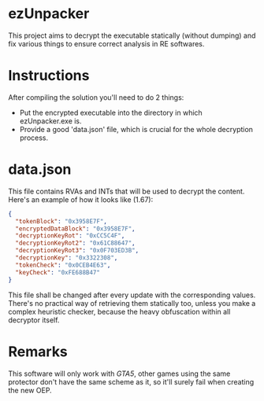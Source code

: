 # ezUnpacker
This project aims to decrypt the executable statically (without dumping) and fix 
various things to ensure correct analysis in RE softwares.

# Instructions
After compiling the solution you'll need to do 2 things:
- Put the encrypted executable into the directory in which ezUnpacker.exe is.
- Provide a good 'data.json' file, which is crucial for the whole decryption process.

# data.json
This file contains RVAs and INTs that will be used to decrypt the content. Here's an example of how it looks like (1.67):

```json
{ 
  "tokenBlock": "0x3958E7F",
  "encryptedDataBlock": "0x3958E7F",
  "decryptionKeyRot": "0xCC5C4F",
  "decryptionKeyRot2": "0x61C88647",
  "decryptionKeyRot3": "0x0F703ED3B",
  "decryptionKey": "0x3322308",
  "tokenCheck": "0x0CEB4E63",
  "keyCheck": "0xFE688B47"
}
```

This file shall be changed after every update with the corresponding values. There's no practical
way of retrieving them statically too, unless you make a complex heuristic checker, because the 
heavy obfuscation within all decryptor itself.

# Remarks
This software will only work with *GTA5*, other games using the same protector don't have the same
scheme as it, so it'll surely fail when creating the new OEP.
